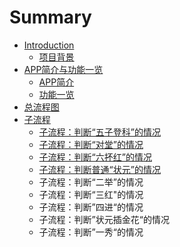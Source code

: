 # Summary

* [Introduction](README.md)
   * [项目背景](xiang_mu_bei_jing_jieshao.md)
* [APP简介与功能一览](appjian_jie_yu_gong_neng_yi_lan.md)
   * [APP简介](appjian_jie.md)
   * [功能一览](gong_neng_yi_lan.md)
* [总流程图](zong_liu_cheng_tu.md)
* [子流程](zi_liu_cheng.md)
   * [子流程：判断“五子登科”的情况](zi_liu_cheng_ff1a_pan_duan_201c_wu_zi_deng_ke_201d.md)
   * [子流程：判断“对堂”的情况](zi_liu_cheng_ff1a_pan_duan_201c_dui_tang_201d_de_q.md)
   * [子流程：判断“六抔红”的情况](zi_liu_cheng_ff1a_pan_duan_201c_liu_pou_hong_201d_.md)
   * [子流程：判断普通“状元”的情况](zi_liu_cheng_ff1a_pan_duan_pu_tong_201c_zhuang_yua.md)
   * 子流程：判断“二举”的情况
   * 子流程：判断“三红"的情况
   * 子流程：判断”四进“的情况
   * 子流程：判断”状元插金花“的情况
   * 子流程：判断”一秀“的情况

